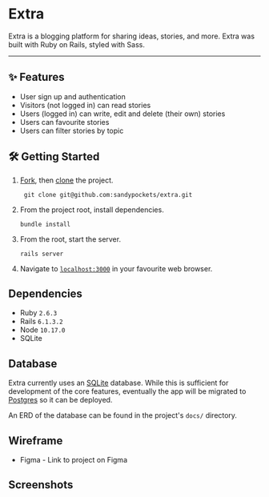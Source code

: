 # Extra
Extra is a blogging platform for sharing ideas, stories, and more. Extra was built with Ruby on Rails, styled with Sass.

----
## ✨ Features

* User sign up and authentication
* Visitors (not logged in) can read stories
* Users (logged in) can write, edit and delete (their own) stories
* Users can favourite stories
* Users can filter stories by topic

## 🛠 Getting Started

1. [Fork](https://docs.github.com/en/github/getting-started-with-github/fork-a-repo), then [clone](https://github.com/git-guides/git-clone) the project.
   ```
    git clone git@github.com:sandypockets/extra.git
   ```
2. From the project root, install dependencies. 
   ```
   bundle install
   ```
   
3. From the root, start the server.
    ```
    rails server
   ```

4. Navigate to [`localhost:3000`](http:localhost:3000) in your favourite web browser.

## Dependencies

* Ruby `2.6.3`
* Rails `6.1.3.2`
* Node `10.17.0`
* SQLite

## Database

Extra currently uses an [SQLite](https://www.sqlite.org/docs.html) database. While this is sufficient for development of the core features, eventually the app will be migrated to [Postgres](https://www.postgresql.org/docs/) so it can be deployed.

An ERD of the database can be found in the project's `docs/` directory.

## Wireframe
* Figma - Link to project on Figma

## Screenshots
